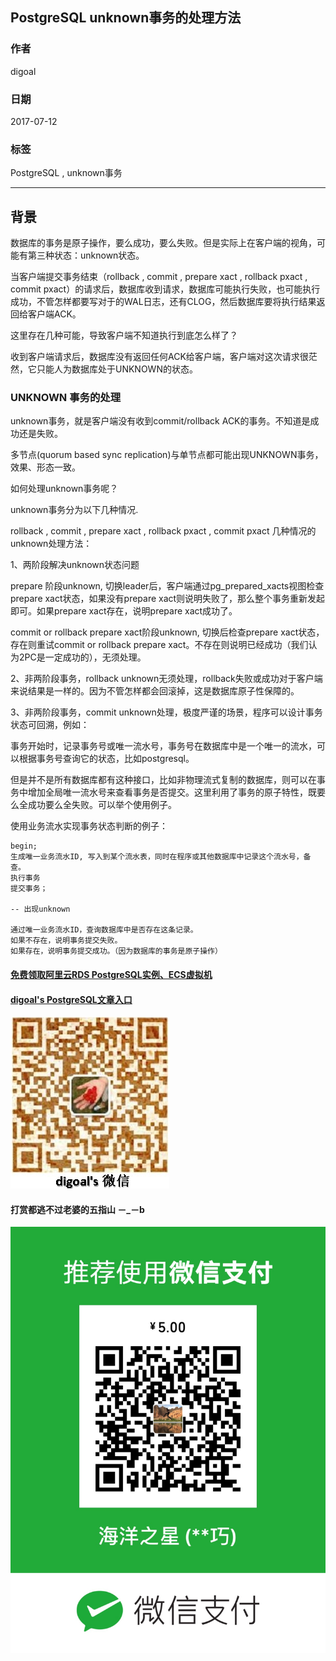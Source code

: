 ## PostgreSQL unknown事务的处理方法  
                                                        
### 作者                    
digoal                    
                     
### 日期                    
2017-07-12                    
                           
### 标签                    
PostgreSQL , unknown事务   
                    
----                    
                       
## 背景      
数据库的事务是原子操作，要么成功，要么失败。但是实际上在客户端的视角，可能有第三种状态：unknown状态。  
  
当客户端提交事务结束（rollback , commit , prepare xact , rollback pxact , commit pxact）的请求后，数据库收到请求，数据库可能执行失败，也可能执行成功，不管怎样都要写对于的WAL日志，还有CLOG，然后数据库要将执行结果返回给客户端ACK。  
  
这里存在几种可能，导致客户端不知道执行到底怎么样了？  
  
收到客户端请求后，数据库没有返回任何ACK给客户端，客户端对这次请求很茫然，它只能人为数据库处于UNKNOWN的状态。  
  
### UNKNOWN 事务的处理    
unknown事务，就是客户端没有收到commit/rollback ACK的事务。不知道是成功还是失败。    
    
多节点(quorum based sync replication)与单节点都可能出现UNKNOWN事务，效果、形态一致。    
    
如何处理unknown事务呢？    
    
unknown事务分为以下几种情况.    
    
rollback , commit , prepare xact , rollback pxact , commit pxact 几种情况的unknown处理方法：    
    
1、两阶段解决unknown状态问题    
    
prepare 阶段unknown, 切换leader后，客户端通过pg_prepared_xacts视图检查prepare xact状态，如果没有prepare xact则说明失败了，那么整个事务重新发起即可。如果prepare xact存在，说明prepare xact成功了。    
    
commit or rollback prepare xact阶段unknown, 切换后检查prepare xact状态，存在则重试commit or rollback prepare xact。不存在则说明已经成功（我们认为2PC是一定成功的），无须处理。    
    
2、非两阶段事务，rollback unknown无须处理，rollback失败或成功对于客户端来说结果是一样的。因为不管怎样都会回滚掉，这是数据库原子性保障的。    
    
3、非两阶段事务，commit unknown处理，极度严谨的场景，程序可以设计事务状态可回溯，例如：  
  
事务开始时，记录事务号或唯一流水号，事务号在数据库中是一个唯一的流水，可以根据事务号查询它的状态，比如postgresql。  
  
但是并不是所有数据库都有这种接口，比如非物理流式复制的数据库，则可以在事务中增加全局唯一流水号来查看事务是否提交。这里利用了事务的原子特性，既要么全成功要么全失败。可以举个使用例子。    
  
使用业务流水实现事务状态判断的例子：  
  
```  
begin;  
生成唯一业务流水ID, 写入到某个流水表，同时在程序或其他数据库中记录这个流水号，备查。  
执行事务  
提交事务；  
  
-- 出现unknown  
  
通过唯一业务流水ID，查询数据库中是否存在这条记录。  
如果不存在，说明事务提交失败。  
如果存在，说明事务提交成功。（因为数据库的事务是原子操作）  
```  
    
  
  
  
  
  
  
  
  
  
  
  
  
  
#### [免费领取阿里云RDS PostgreSQL实例、ECS虚拟机](https://free.aliyun.com/ "57258f76c37864c6e6d23383d05714ea")
  
  
#### [digoal's PostgreSQL文章入口](https://github.com/digoal/blog/blob/master/README.md "22709685feb7cab07d30f30387f0a9ae")
  
  
![digoal's weixin](../pic/digoal_weixin.jpg "f7ad92eeba24523fd47a6e1a0e691b59")
  
  
  
  
  
  
#### 打赏都逃不过老婆的五指山 －_－b  
![wife's weixin ds](../pic/wife_weixin_ds.jpg "acd5cce1a143ef1d6931b1956457bc9f")
  
